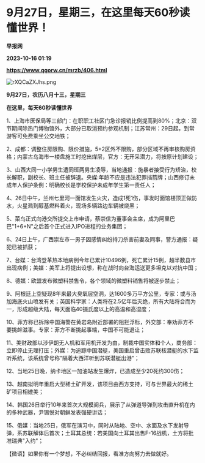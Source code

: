 # 9月27日，星期三，在这里每天60秒读懂世界！
**早报网**

**2023-10-16 01:19**

**https://www.qqorw.cn/mrzb/406.html**

![rXQCaZXJhs.png](https://www.qqorw.cn/static/upload/2023/09/27/32280985.png "32280985.png")

**9月27日，农历八月十三，星期三**

  

**在这里，每天60秒读懂世界**

1、上海市医保局等三部门：在职职工社区门急诊报销比例提高到80%；北京：双节期间除热门博物馆外，大部分已取消预约参观机制；江苏常州：29日起，到常游客可免费乘坐公交地铁；

2、成都：调整住房限购、限价措施，5+2区外不限购，部分区域不再审核购房资格；内蒙古乌海市一楼盘施工时挖出煤层，官方：无开采潜力，将按原计划建设；

3、山西大同一小学男生遭同班两男生凌辱，当地通报：施暴者接受行为矫治，校长解职，副校长、班主任被辞退。央媒:年龄不应是违法犯罪挡箭牌；山西修订未成年人保护条例：明确校长是学校保护未成年学生第一责任人；

4、26日中午，兰州七里河一面馆发生火灾，造成1死1伤，事发时面馆楼顶正做防水，火星溅到醇基燃料着火，现场多辆路边车辆被烧黑；

5、菜鸟正式向港交所提交上市申请，蔡崇信为董事会主席，成为阿里巴巴"1+6+N"之后首个正式进入IPO进程的业务集团；

6、24日上午，广西崇左市一男子因感情纠纷持刀杀害前妻及同事，警方通报：疑犯已被抓获；

7、台媒：台湾登革热本地病例今年已累计10496例，死亡累计15例，超半数县市出现病例；美媒：美军上将提出设想，称在战时向台海运送更多坦克以对抗中国；

8、德媒：欧盟发布微塑料禁售令，各个领域的微塑料销售将被逐步禁止；

9、阿根廷上空疑现8年来最大臭氧层空洞，达1600多万平方公里，专家：或与汤加海底火山喷发有关；英国科学家：人类将在2.5亿年后灭绝，所有大陆将合而为一，形成超级大陆，每天面临40摄氏度以上的高温和高湿度；

10、菲方称已拆除中国海警在黄岩岛附近部署的阻拦浮标，外交部：奉劝菲方不要挑衅滋事。专家：菲方不断挑起事端，中国不可能退让；

11、美财政部以涉伊朗无人机和军用机开发为由，制裁中国实体和个人，商务部：立即停止无理打压；外媒：为追踪中国潜艇，美国重启曾击败苏联核潜艇的水下监听系统，该系统曾号称"隔着大西洋听到苏联潜艇出港"；

12、当地25日晚，纳卡地区一加油站发生爆炸，已造成至少20死约300伤；

13、越南拟明年重启大型稀土矿开发，该项目由西方支持，可与世界最大的稀土矿项目相媲美；

14、韩国26日举行10年来首次大规模阅兵，展示了从弹道导弹到攻击直升机在内的多种武器，尹锡悦对朝鲜发表强硬讲话；

15、俄媒：当地25日，俄军在演习中，同时从陆地、空中、水面及水下发射导弹，系苏联解体后首次；土耳其总统：若美国向土耳其出售F-16战机，土方将批准瑞典"入约"；

【微语】如果你有一个梦想，不必纠结回报，看准方向努力去做就好。